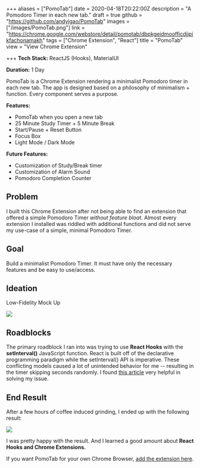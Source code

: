 +++
aliases = ["PomoTab"]
date = 2020-04-18T20:22:00Z
description = "A Pomodoro Timer in each new tab."
draft = true
github = "https://github.com/andyjgao/PomoTab"
images = ["/images/PomoTab.png"]
link = "https://chrome.google.com/webstore/detail/pomotab/dbpkgeidmoofficdjjpikfachonamakh"
tags = ["Chrome Extension", "React"]
title = "PomoTab"
view = "View Chrome Extension"

+++
**Tech Stack:** ReactJS (Hooks), MaterialUI

**Duration:** 1 Day

PomoTab is a Chrome Extension rendering a minimalist Pomodoro timer in each new tab. The app is designed based on a philosophy of minimalism + function. Every component serves a purpose.

**Features:**

* PomoTab when you open a new tab
* 25 Minute Study Timer + 5 Minute Break
* Start/Pause + Reset Button
* Focus Box
* Light Mode / Dark Mode

**Future Features:**

* Customization of Study/Break timer
* Customization of Alarm Sound
* Pomodoro Completion Counter

## Problem

I built this Chrome Extension after not being able to find an extension that offered a simple Pomodoro Timer _without feature bloat_. Almost every extension I installed was riddled with additional functions and did not serve my use-case of a simple, minimal Pomodoro Timer.

## Goal

Build a minimalist Pomodoro Timer. It must have only the necessary features and be easy to use/access.

## Ideation

Low-Fidelity Mock Up

![](https://firebasestorage.googleapis.com/v0/b/firescript-577a2.appspot.com/o/imgs%2Fapp%2Fandyjgao%2FiFRceHGp-y?alt=media&token=9428cda7-3ecf-4c2c-85d9-53a2e80a8ef2)

## Roadblocks

The primary roadblock I ran into was trying to use **React Hooks** with the **setInterval()** JavaScript function. React is built off of the declarative programming paradigm while the setInterval() API is imperative. These conflicting models caused a lot of unintended behavior for me -- resulting in the timer skipping seconds randomly. I found [this article](https://overreacted.io/making-setinterval-declarative-with-react-hooks/ "url: https://overreacted.io/making-setinterval-declarative-with-react-hooks/") very helpful in solving my issue.

## End Result

After a few hours of coffee induced grinding, I ended up with the following result:

![](https://i.imgur.com/sipyQpU.gif)

I was pretty happy with the result. And I learned a good amount about **React Hooks and Chrome Extensions.**

If you want PomoTab for your own Chrome Browser, [add the extension here](https://chrome.google.com/webstore/detail/pomotab/dbpkgeidmoofficdjjpikfachonamakh "url: https://chrome.google.com/webstore/detail/pomotab/dbpkgeidmoofficdjjpikfachonamakh").